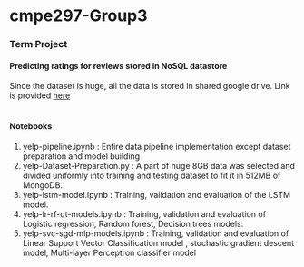 # cmpe297-Group3
### Term Project
#### Predicting ratings for reviews stored in NoSQL datastore

Since the dataset is huge, all the data is stored in shared google drive. Link is provided [here](https://drive.google.com/drive/folders/1uELqXJcLomwYgtXh7A0KSM0ZTaUnHCCW?usp=sharing ) <br>
<br>

#### Notebooks
1. yelp-pipeline.ipynb : Entire data pipeline implementation except dataset preparation and model building
2. yelp-Dataset-Preparation.py : A part of huge 8GB data was selected and divided uniformly into         training and testing dataset to fit it in 512MB of MongoDB.
3. yelp-lstm-model.ipynb : Training, validation and evaluation of the LSTM model.
4. yelp-lr-rf-dt-models.ipynb : Training, validation and evaluation of Logistic regression, Random forest, Decision trees models.
5. yelp-svc-sgd-mlp-models.ipynb : Training, validation and evaluation of Linear Support Vector Classification model , stochastic gradient descent model, Multi-layer Perceptron classifier model
